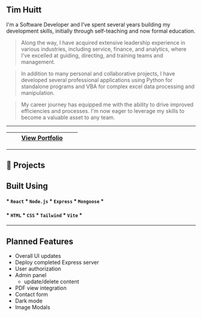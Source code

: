 ## Tim Huitt

I'm a Software Developer and I've spent several years building my development skills, initially through self-teaching and now formal education. 

> Along the way, I have acquired extensive leadership experience in various industries, including service, finance, and analytics, where I've excelled at guiding, directing, and training teams and management. 

> In addition to many personal and collaborative projects, I have developed several professional applications using Python for standalone programs and VBA for complex excel data processing and manipulation. 

> My career journey has equipped me with the ability to drive improved efficiencies and processes. I'm now eager to leverage my skills to become a valuable asset to any team.
___

| | |[View Portfolio](https://astounding-zabaione-455dbf.netlify.app/)| | |
| - | - | - | - | - |
___
## 📂 Projects

## Built Using
#### * `React` * `Node.js` * `Express` * `Mongoose` *
#### * `HTML` * `CSS` * `Tailwind` * `Vite` *
___
## Planned Features
- Overall UI updates
- Deploy completed Express server
- User authorization
- Admin panel
  - update/delete content
- PDF view integration
- Contact form
- Dark mode
- Image Modals